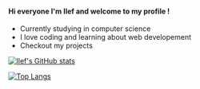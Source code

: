 #### Hi everyone I'm Ilef and welcome to my profile !
- Currently studying in computer science
- I love coding and learning about web developement
- Checkout my projects

[![Ilef's GitHub stats](https://github-readme-stats.vercel.app/api?username=ilefM&show_icons=true&layout=compact&theme=noctis_minimus)](https://github.com/ilefM)

[![Top Langs](https://github-readme-stats.vercel.app/api/top-langs/?username=ilefM&layout=compact&theme=noctis_minimus)](https://github.com/ilefM)
